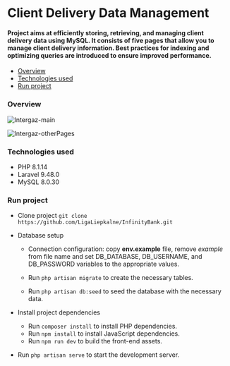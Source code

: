 # Client Delivery Data Management

#### Project aims at efficiently storing, retrieving, and managing client delivery data using MySQL. It consists of five pages that allow you to manage client delivery information. Best practices for indexing and optimizing queries are introduced to ensure improved performance.

- [Overview](#overview)
- [Technologies used](#technologies-used)
- [Run project](#run-project)

### Overview

![Intergaz-main](https://user-images.githubusercontent.com/110776571/215357468-8b9fafb2-3fd7-42ba-af52-12820bf11294.gif)

![Intergaz-otherPages](https://user-images.githubusercontent.com/110776571/215357457-f1df47c6-9bf7-4ac6-8210-4782f25f4021.gif)

### Technologies used
- PHP 8.1.14
- Laravel 9.48.0
- MySQL 8.0.30

### Run project

- Clone project `git clone https://github.com/LigaLiepkalne/InfinityBank.git`

- Database setup
    - Connection configuration: copy **env.example** file, remove *example* from file name and set DB_DATABASE, DB_USERNAME, and DB_PASSWORD variables to the appropriate values.
     
    - Run `php artisan migrate` to create the necessary tables.
     - Run ```php artisan db:seed``` to seed the database with the necessary data.
    
 - Install project dependencies
    - Run `composer install` to install PHP dependencies.
    - Run `npm install` to install JavaScript dependencies.
    - Run `npm run dev` to build the front-end assets.

- Run `php artisan serve` to start the development server.
